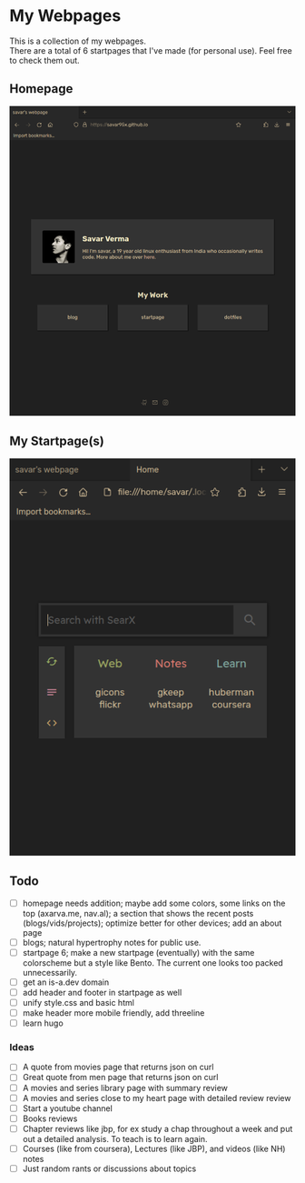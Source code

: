 # My Webpages
This is a collection of my webpages.  
There are a total of 6 startpages that I've made (for personal use). Feel free to check them out.

## Homepage
![preview](.assets/home_3.png)
## My Startpage(s)
![6_2](.assets/6_2.png)

## Todo
- [ ] homepage needs addition; maybe add some colors, some links on the top (axarva.me, nav.al); a section that shows the recent posts (blogs/vids/projects); optimize better for other devices; add an about page
- [ ] blogs; natural hypertrophy notes for public use.
- [ ] startpage 6; make a new startpage (eventually) with the same colorscheme but a style like Bento. The current one looks too packed unnecessarily.
- [ ] get an is-a.dev domain
- [ ] add header and footer in startpage as well
- [ ] unify style.css and basic html
- [ ] make header more mobile friendly, add threeline
- [ ] learn hugo

### Ideas
- [ ] A quote from movies page that returns json on curl
- [ ] Great quote from men page that returns json on curl
- [ ] A movies and series library page with summary review
- [ ] A movies and series close to my heart page with detailed review review
- [ ] Start a youtube channel
- [ ] Books reviews
- [ ] Chapter reviews like jbp, for ex study a chap throughout a week and put out a detailed analysis. To teach is to learn again.
- [ ] Courses (like from coursera), Lectures (like JBP), and videos (like NH) notes
- [ ] Just random rants or discussions about topics
